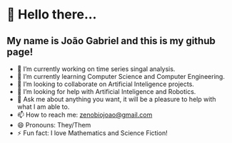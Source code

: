 # 👋 Hello there...
## My name is João Gabriel and this is my github page!

- 🔭 I’m currently working on time series singal analysis.
- 🌱 I’m currently learning Computer Science and Computer Engineering.
- 👯 I’m looking to collaborate on Artificial Inteligence projects.
- 🤔 I’m looking for help with Artificial Inteligence and Robotics.
- 💬 Ask me about anything you want, it will be a pleasure to help with what I am able to.
- 📫 How to reach me: zenobiojoao@gmail.com
- 😄 Pronouns: They/Them
- ⚡ Fun fact: I love Mathematics and Science Fiction!
